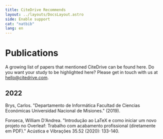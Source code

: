 ```yaml
---
title: CiteDrive Recommends
layout: ../layouts/DocsLayout.astro
side: Enable support
cat: "natbib"
lang: en
---
```


# Publications

A growing list of papers that mentioned CiteDrive can be found here. Do you want your study to be highlighted here? Please get in touch with us at hello@citedrive.com.

## 2022

Brys, Carlos. "Departamento de Informática Facultad de Ciencias Económicas Universidad Nacional de Misiones." (2019).

Fonseca, William D'Andrea. "Introdução ao LaTeX e como iniciar um novo projeto no Overleaf: Trabalho com acabamento profissional (diretamente em PDF)." Acústica e Vibrações 35.52 (2020): 133-140.